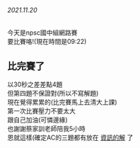 ###### 2021.11.20
今天是npsc國中組網路賽  
要比賽咯!(現在時間是09:22)  
## 比完賽了  
以30秒之差差點4題  
但第四題不保證對(所以不寫解題)  
現在覺得累累的(比完賽馬上去清大上課)  
第一次比賽壓力不要太大  
跟自己加油(可憐邊緣)  
也謝謝蔡家訓老師陪我5小時  
恩就這樣(確定AC的三題都有放在 [資訊的解](https://whaleon120.github.io/blogs/info/main) 了
